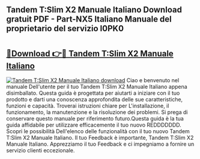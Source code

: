 ## Tandem T:Slim X2 Manuale Italiano Download gratuit PDF - Part-NX5 Italiano Manuale del proprietario del servizio l0PK0

# <h2><a href="http://dfcw4o.blite.top/?on=Tandem+T%3aSlim+X2+Manuale+Italiano">🔗Download 👉🔴 Tandem T:Slim X2 Manuale Italiano</a></h2>

[![Tandem T:Slim X2 Manuale Italiano download](https://i.imgur.com/lujVjoI.png)](http://dfcw4o.blite.top/?on=Tandem+T%3aSlim+X2+Manuale+Italiano)
Ciao e benvenuto nel manuale Dell'utente per il tuo Tandem T:Slim X2 Manuale Italiano appena disimballato. Questa guida è progettata per aiutarti a iniziare con il tuo prodotto e darti una conoscenza approfondita delle sue caratteristiche, funzioni e capacità. Troverai istruzioni chiare per L'installazione, il funzionamento, la manutenzione e la risoluzione dei problemi. Si prega di conservare questo manuale per riferimento futuro.Questa guida è la tua guida affidabile per utilizzare efficacemente il tuo nuovo REDDDDDDD. Scopri le possibilità Dell'elenco delle funzionalità con il tuo nuovo Tandem T:Slim X2 Manuale Italiano. Il tuo Feedback è importante, Tandem T:Slim X2 Manuale Italiano. Apprezziamo il tuo Feedback e ci impegniamo a fornire un servizio clienti eccezionale.
